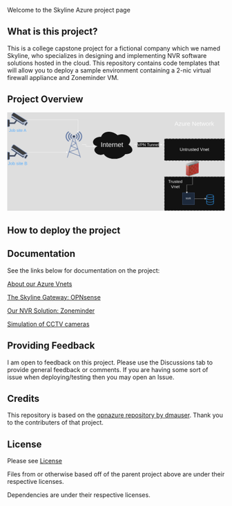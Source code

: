 Welcome to the Skyline Azure project page

## What is this project? ##

This is a college capstone project for a fictional company which we named Skyline, who specializes in designing and implementing NVR software solutions hosted in the cloud. This repository contains code templates that will allow you to deploy a sample environment containing a 2-nic virtual firewall appliance and Zoneminder VM.

## Project Overview ##

![Skyline network topology diagram](docs/images/project-topology.png)

## How to deploy the project ##

## Documentation ##

See the links below for documentation on the project:

[About our Azure Vnets](docs/vnets.md)

[The Skyline Gateway: OPNsense](docs/opnsense.md)

[Our NVR Solution: Zoneminder](docs/zoneminder.md)

[Simulation of CCTV cameras](docs/camera-deployment.md)

## Providing Feedback ##

I am open to feedback on this project. Please use the Discussions tab to provide general feedback or comments. If you are having some sort of issue when deploying/testing then you may open an Issue.

## Credits ##

This repository is based on the [opnazure repository by dmauser](https://github.com/dmauser/opnazure/tree/master). Thank you to the contributers of that project.

## License ##
Please see [License](LICENSE)

Files from or otherwise based off of the parent project above are under their respective licenses.

Dependencies are under their respective licenses.